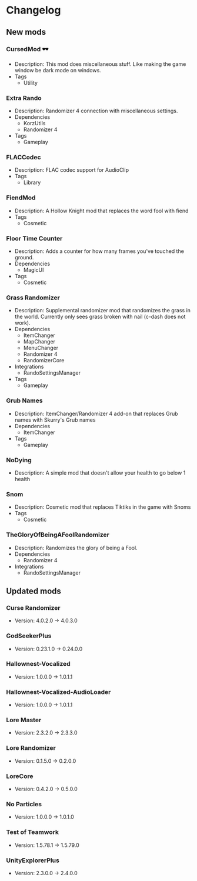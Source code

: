 # Changelog


## New mods

### CursedMod 🕶

- Description: This mod does miscellaneous stuff. Like making the game window be dark mode on windows.
- Tags
  + Utility

### Extra Rando

- Description: Randomizer 4 connection with miscellaneous settings.
- Dependencies
  + KorzUtils
  + Randomizer 4
- Tags
  + Gameplay

### FLACCodec

- Description: FLAC codec support for AudioClip
- Tags
  + Library

### FiendMod

- Description: A Hollow Knight mod that replaces the word fool with fiend
- Tags
  + Cosmetic

### Floor Time Counter

- Description: Adds a counter for how many frames you&#x27;ve touched the ground.
- Dependencies
  + MagicUI
- Tags
  + Cosmetic

### Grass Randomizer

- Description: Supplemental randomizer mod that randomizes the grass in the world. Currently only sees grass broken with nail (c-dash does not work).
- Dependencies
  + ItemChanger
  + MapChanger
  + MenuChanger
  + Randomizer 4
  + RandomizerCore
- Integrations
  + RandoSettingsManager
- Tags
  + Gameplay

### Grub Names

- Description: ItemChanger/Randomizer 4 add-on that replaces Grub names with Skurry&#x27;s Grub names
- Dependencies
  + ItemChanger
- Tags
  + Gameplay

### NoDying

- Description: A simple mod that doesn&#x27;t allow your health to go below 1 health

### Snom

- Description: Cosmetic mod that replaces Tiktiks in the game with Snoms
- Tags
  + Cosmetic

### TheGloryOfBeingAFoolRandomizer

- Description: Randomizes the glory of being a Fool.
- Dependencies
  + Randomizer 4
- Integrations
  + RandoSettingsManager


## Updated mods

### Curse Randomizer

- Version: 4.0.2.0 -> 4.0.3.0

### GodSeekerPlus

- Version: 0.23.1.0 -> 0.24.0.0

### Hallownest-Vocalized

- Version: 1.0.0.0 -> 1.0.1.1

### Hallownest-Vocalized-AudioLoader

- Version: 1.0.0.0 -> 1.0.1.1

### Lore Master

- Version: 2.3.2.0 -> 2.3.3.0

### Lore Randomizer

- Version: 0.1.5.0 -> 0.2.0.0

### LoreCore

- Version: 0.4.2.0 -> 0.5.0.0

### No Particles

- Version: 1.0.0.0 -> 1.0.1.0

### Test of Teamwork

- Version: 1.5.78.1 -> 1.5.79.0

### UnityExplorerPlus

- Version: 2.3.0.0 -> 2.4.0.0

